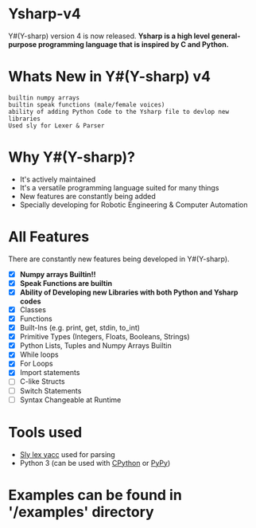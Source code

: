 # Ysharp-v4
Y#(Y-sharp) version 4 is now released.
**Ysharp is a high level general-purpose programming language that is inspired by C and Python.**

# Whats New in Y#(Y-sharp) v4

```
builtin numpy arrays
builtin speak functions (male/female voices)
ability of adding Python Code to the Ysharp file to devlop new libraries
Used sly for Lexer & Parser
```

# Why Y#(Y-sharp)?
- It's actively maintained
- It's a versatile programming language suited for many things
- New features are constantly being added
- Specially developing for Robotic Engineering & Computer Automation

# All Features

There are constantly new features being developed in Y#(Y-sharp).

- [x] **Numpy  arrays Builtin!!**
- [x] **Speak Functions are builtin**
- [x] **Ability of Developing new Libraries with both Python and Ysharp codes**
- [x] Classes
- [x] Functions
- [x] Built-Ins (e.g. print, get, stdin, to_int)
- [x] Primitive Types (Integers, Floats, Booleans, Strings)
- [x] Python Lists, Tuples and Numpy Arrays Builtin
- [x] While loops
- [x] For Loops
- [x] Import statements
- [ ] C-like Structs
- [ ] Switch Statements
- [ ] Syntax Changeable at Runtime

# Tools used

- [Sly lex yacc](https://github.com/dabeaz/sly) used for parsing
- Python 3 (can be used with [CPython](https://www.python.org/downloads/) or [PyPy](https://pypy.org/))

# Examples can be found in '/examples' directory

